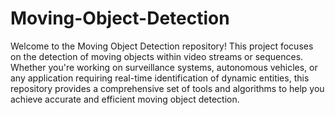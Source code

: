 # Moving-Object-Detection

Welcome to the Moving Object Detection repository! This project focuses on the detection of moving objects within video streams or sequences. Whether you're working on surveillance systems, autonomous vehicles, or any application requiring real-time identification of dynamic entities, this repository provides a comprehensive set of tools and algorithms to help you achieve accurate and efficient moving object detection.
